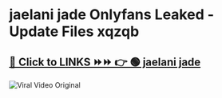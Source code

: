 
 # jaelani jade Onlyfans Leaked - Update Files xqzqb

## <h2><a href="https://clipsfans.com/jaelani_jade&ref=git">🔗 Click to LINKS ⏩⏩ 👉 🟢 jaelani jade </a></h2>

<a href="https://clipsfans.com/jaelani_jade&ref=git" rel="nofollow" data-target="animated-image.originalLink"><img src="https://i.ibb.co.com/xMMVF88/686577567.gif" alt="Viral Video Original" style="max-width: 100%; display: inline-block;" data-target="animated-image.originalImage"></a>

